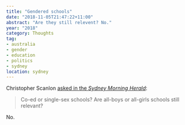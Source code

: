 ```yaml
---
title: "Gendered schools"
date: "2018-11-05T21:47:22+11:00"
abstract: "Are they still relevent? No."
year: "2018"
category: Thoughts
tag:
- australia
- gender
- education
- politics
- sydney
location: sydney
---
```

Christopher Scanlon [asked in the *Sydney Morning Herald*]:

> Co-ed or single-sex schools? Are all-boys or all-girls schools still relevant?

No.

[asked in the *Sydney Morning Herald*]: https://www.smh.com.au/lifestyle/life-and-relationships/co-ed-or-single-sex-schools-are-all-boys-or-all-girls-schools-still-relevant-20181105-p50e13.html
